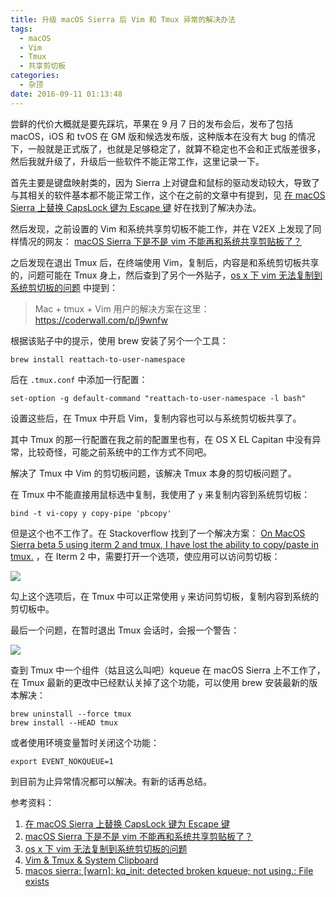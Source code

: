 ```yaml
---
title: 升级 macOS Sierra 后 Vim 和 Tmux 异常的解决办法
tags:
  - macOS
  - Vim
  - Tmux
  - 共享剪切板
categories:
  - 杂顶
date: 2016-09-11 01:13:48
---
```


尝鲜的代价大概就是要先踩坑，苹果在 9 月 7 日的发布会后，发布了包括 macOS，iOS 和 tvOS 在 GM 版和候选发布版，这种版本在没有大 bug 的情况下，一般就是正式版了，也就是足够稳定了，就算不稳定也不会和正式版差很多，然后我就升级了，升级后一些软件不能正常工作，这里记录一下。

首先主要是键盘映射类的，因为 Sierra 上对键盘和鼠标的驱动发动较大，导致了与其相关的软件基本都不能正常工作，这个在之前的文章中有提到，见 [在 macOS Sierra 上替换 CapsLock 键为 Escape 键](https://imciel.com/2016/09/09/macos-sierra-capslock-escape/) 好在找到了解决办法。

<!-- more -->

然后发现，之前设置的 Vim 和系统共享剪切板不能工作，并在 V2EX 上发现了同样情况的网友：
[macOS Sierra 下是不是 vim 不能再和系统共享剪贴板了？](https://www.v2ex.com/t/305371)

之后发现在退出 Tmux 后，在终端使用 Vim，复制后，内容是和系统剪切板共享的，问题可能在 Tmux 身上，然后查到了另个一外贴子，[os x 下 vim 无法复制到系统剪切板的问题](https://www.v2ex.com/t/96300) 中提到：

>Mac + tmux + Vim 用户的解决方案在这里： 
>https://coderwall.com/p/j9wnfw

根据该贴子中的提示，使用 brew 安装了另个一个工具：

```
brew install reattach-to-user-namespace
```

后在 `.tmux.conf` 中添加一行配置：

```
set-option -g default-command "reattach-to-user-namespace -l bash"
```

设置这些后，在 Tmux 中开启 Vim，复制内容也可以与系统剪切板共享了。

其中 Tmux 的那一行配置在我之前的配置里也有，在 OS X EL Capitan 中没有异常，比较奇怪，可能之前系统中的工作方式不同吧。

解决了 Tmux 中 Vim 的剪切板问题，该解决 Tmux 本身的剪切板问题了。

在 Tmux 中不能直接用鼠标选中复制，我使用了 `y` 来复制内容到系统剪切板：

```
bind -t vi-copy y copy-pipe 'pbcopy'
```

但是这个也不工作了。在 Stackoverflow 找到了一个解决方案：
[On MacOS Sierra beta 5 using iterm 2 and tmux, I have lost the ability to copy/paste in tmux.](https://superuser.com/questions/1114694/on-macos-sierra-beta-5-using-iterm-2-and-tmux-i-have-lost-the-ability-to-copy-p/1114729) ，在 Iterm 2 中，需要打开一个选项，使应用可以访问剪切板：

![](https://i.imgur.com/ujbAjO4.jpg)

勾上这个选项后，在 Tmux 中可以正常使用 `y` 来访问剪切板，复制内容到系统的剪切板中。

最后一个问题，在暂时退出 Tmux 会话时，会报一个警告：

![](https://i.imgur.com/a1V8Xp4.jpg)

查到 Tmux 中一个组件（姑且这么叫吧）kqueue 在 macOS Sierra 上不工作了，在 Tmux 最新的更改中已经默认关掉了这个功能，可以使用 brew 安装最新的版本解决：

```
brew uninstall --force tmux
brew install --HEAD tmux
```

或者使用环境变量暂时关闭这个功能：

```
export EVENT_NOKQUEUE=1
```

到目前为止异常情况都可以解决。有新的话再总结。

参考资料：

1. [在 macOS Sierra 上替换 CapsLock 键为 Escape 键](https://imciel.com/2016/09/09/macos-sierra-capslock-escape/) 
2. [macOS Sierra 下是不是 vim 不能再和系统共享剪贴板了？](https://www.v2ex.com/t/305371)
3. [os x 下 vim 无法复制到系统剪切板的问题](https://www.v2ex.com/t/96300)
4. [Vim & Tmux & System Clipboard](https://coderwall.com/p/j9wnfw/vim-tmux-system-clipboard)
5. [macos sierra: [warn]: kq_init: detected broken kqueue; not using.: File exists ](https://github.com/tmux/tmux/issues/475)




